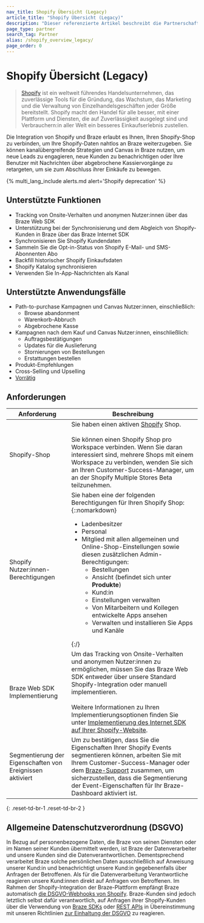 ```yaml
---
nav_title: Shopify Übersicht (Legacy)
article_title: "Shopify Übersicht (Legacy)"
description: "Dieser referenzierte Artikel beschreibt die Partnerschaft zwischen Braze und Shopify, einem globalen Handelsunternehmen, die es Ihnen erlaubt, ihren Shopify-Shop nahtlos mit Braze zu verbinden, um ausgewählte Shopify-Webhooks an Braze weiterzugeben. Nutzen Sie die kanalübergreifenden Strategien von Braze und Canvas, um Kund:innen zum Abschluss ihrer Einkäufe zu bewegen oder Nutzer:innen auf der Grundlage ihrer früheren Einkäufe erneut zu retargeten."
page_type: partner
search_tag: Partner
alias: /shopify_overview_legacy/
page_order: 0
---
```


# Shopify Übersicht (Legacy)

> [Shopify](https://www.shopify.com/) ist ein weltweit führendes Handelsunternehmen, das zuverlässige Tools für die Gründung, das Wachstum, das Marketing und die Verwaltung von Einzelhandelsgeschäften jeder Größe bereitstellt. Shopify macht den Handel für alle besser, mit einer Plattform und Diensten, die auf Zuverlässigkeit ausgelegt sind und Verbrauchern:in aller Welt ein besseres Einkaufserlebnis zustellen.

Die Integration von Shopify und Braze erlaubt es Ihnen, Ihren Shopify-Shop zu verbinden, um Ihre Shopify-Daten nahtlos an Braze weiterzugeben. Sie können kanalübergreifende Strategien und Canvas in Braze nutzen, um neue Leads zu engagieren, neue Kunden zu benachrichtigen oder Ihre Benutzer mit Nachrichten über abgebrochene Kassiervorgänge zu retargeten, um sie zum Abschluss ihrer Einkäufe zu bewegen.

{% multi_lang_include alerts.md alert='Shopify deprecation' %}

## Unterstützte Funktionen

- Tracking von Onsite-Verhalten und anonymen Nutzer:innen über das Braze Web SDK
- Unterstützung bei der Synchronisierung und dem Abgleich von Shopify-Kunden in Braze über das Braze Internet SDK
- Synchronisieren Sie Shopify Kundendaten
- Sammeln Sie die Opt-in-Status von Shopify E-Mail- und SMS-Abonnenten Abo
- Backfill historischer Shopify Einkaufsdaten 
- Shopify Katalog synchronisieren 
- Verwenden Sie In-App-Nachrichten als Kanal 

## Unterstützte Anwendungsfälle 

- Path-to-purchase Kampagnen und Canvas Nutzer:innen, einschließlich: 
  - Browse abandonment 
  - Warenkorb-Abbruch 
  - Abgebrochene Kasse 
- Kampagnen nach dem Kauf und Canvas Nutzer:innen, einschließlich:
  - Auftragsbestätigungen 
  - Updates für die Auslieferung 
  - Stornierungen von Bestellungen 
  - Erstattungen bestellen
- Produkt-Empfehlungen
- Cross-Selling und Upselling
- [Vorrätig]({{site.baseurl}}/partners/message_orchestration/channel_extensions/ecommerce/shopify/shopify_catalogs/back_in_stock/)

## Anforderungen

| Anforderung | Beschreibung |
| --- | --- |
| Shopify-Shop | Sie haben einen aktiven [Shopify](https://www.shopify.com/) Shop.<br><br>Sie können einen Shopify Shop pro Workspace verbinden. Wenn Sie daran interessiert sind, mehrere Shops mit einem Workspace zu verbinden, wenden Sie sich an Ihren Customer-Success-Manager, um an der Shopify Multiple Stores Beta teilzunehmen. |
| Shopify Nutzer:innen-Berechtigungen | Sie haben eine der folgenden Berechtigungen für Ihren Shopify Shop:{::nomarkdown}<ul><li>Ladenbesitzer</li><li>Personal</li><li>Mitglied mit allen allgemeinen und Online-Shop-Einstellungen sowie diesen zusätzlichen Admin-Berechtigungen:<ul><li>Bestellungen</li><li>Ansicht (befindet sich unter <b>Produkte</b>)</li><li>Kund:in</li><li>Einstellungen verwalten</li><li>Von Mitarbeitern und Kollegen entwickelte Apps ansehen</li><li>Verwalten und installieren Sie Apps und Kanäle</li></ul></li></ul>{:/} |
| Braze Web SDK Implementierung | Um das Tracking von Onsite-Verhalten und anonymen Nutzer:innen zu ermöglichen, müssen Sie das Braze Web SDK entweder über unsere Standard Shopify-Integration oder manuell implementieren. <br><br>Weitere Informationen zu Ihren Implementierungsoptionen finden Sie unter [Implementierung des Internet SDK auf Ihrer Shopify-Website]({{site.baseurl}}/partners/ecommerce/shopify_legacy/getting_started_shopify). |
| Segmentierung der Eigenschaften von Ereignissen aktiviert | Um zu bestätigen, dass Sie die Eigenschaften Ihrer Shopify Events segmentieren können, arbeiten Sie mit Ihrem Customer-Success-Manager oder dem [Braze-Support]({{site.baseurl}}/braze_support/) zusammen, um sicherzustellen, dass die Segmentierung der Event-Eigenschaften für Ihr Braze-Dashboard aktiviert ist. |
{: .reset-td-br-1 .reset-td-br-2 }

## Allgemeine Datenschutzverordnung (DSGVO)

In Bezug auf personenbezogene Daten, die Braze von seinen Diensten oder im Namen seiner Kunden übermittelt werden, ist Braze der Datenverarbeiter und unsere Kunden sind die Datenverantwortlichen. Dementsprechend verarbeitet Braze solche persönlichen Daten ausschließlich auf Anweisung unserer Kund:in und benachrichtigt unsere Kund:in gegebenenfalls über Anfragen der Betroffenen. Als für die Datenverarbeitung Verantwortliche reagieren unsere Kund:innen direkt auf Anfragen von Betroffenen. Im Rahmen der Shopify-Integration der Braze-Plattform empfängt Braze automatisch [die DSGVO-Webhooks von Shopify](https://shopify.dev/tutorials/add-gdpr-webhooks-to-your-app). Braze-Kunden sind jedoch letztlich selbst dafür verantwortlich, auf Anfragen ihrer Shopify-Kunden über die Verwendung von [Braze SDKs]({{site.baseurl}}/developer_guide/home/) oder [REST APIs]({{site.baseurl}}/api/endpoints/user_data/#user-track-endpoint) in Übereinstimmung mit unseren Richtlinien [zur Einhaltung der DSGVO]({{site.baseurl}}/dp-technical-assistance/) zu reagieren.
